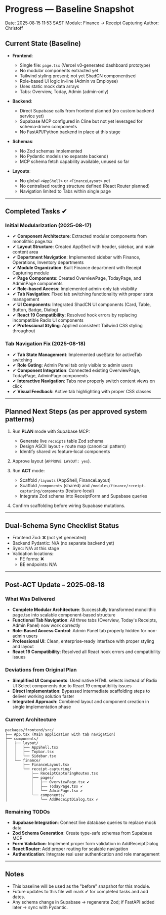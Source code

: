 # Progress — Baseline Snapshot
Date: 2025‑08‑15 11:53 SAST
Module: Finance → Receipt Capturing
Author: Christoff

## Current State (Baseline)
- **Frontend**:
  - Single file: `page.tsx` (Vercel v0‑generated dashboard prototype)
  - No modular components extracted yet
  - Tailwind styling present; not yet ShadCN componentised
  - Role-based UI logic in‑line (Admin vs Employee)
  - Uses static mock data arrays
  - Tabs: Overview, Today, Admin (admin‑only)

- **Backend**:
  - Direct Supabase calls from frontend planned (no custom backend service yet)
  - Supabase MCP configured in Cline but not yet leveraged for schema‑driven components
  - No FastAPI/Python backend in place at this stage

- **Schemas**:
  - No Zod schemas implemented
  - No Pydantic models (no separate backend)
  - MCP schema fetch capability available, unused so far

- **Layouts**:
  - No global `<AppShell>` or `<FinanceLayout>` yet
  - No centralised routing structure defined (React Router planned)
  - Navigation limited to Tabs within single page

---

## Completed Tasks ✔

### Initial Modularization (2025-08-17)
- ✔ **Component Architecture**: Extracted modular components from monolithic page.tsx
- ✔ **Layout Structure**: Created AppShell with header, sidebar, and main content area
- ✔ **Department Navigation**: Implemented sidebar with Finance, Operations, Inventory departments
- ✔ **Module Organization**: Built Finance department with Receipt Capturing module
- ✔ **Page Components**: Created OverviewPage, TodayPage, and AdminPage components
- ✔ **Role-based Access**: Implemented admin-only tab visibility
- ✔ **Tab Navigation**: Fixed tab switching functionality with proper state management
- ✔ **UI Components**: Integrated ShadCN UI components (Card, Table, Button, Badge, Dialog)
- ✔ **React 19 Compatibility**: Resolved hook errors by replacing incompatible Radix UI components
- ✔ **Professional Styling**: Applied consistent Tailwind CSS styling throughout

### Tab Navigation Fix (2025-08-18)
- ✔ **Tab State Management**: Implemented useState for activeTab switching
- ✔ **Role Gating**: Admin Panel tab only visible to admin users
- ✔ **Component Integration**: Connected existing OverviewPage, TodayPage, AdminPage components
- ✔ **Interactive Navigation**: Tabs now properly switch content views on click
- ✔ **Visual Feedback**: Active tab highlighting with proper CSS classes

---

## Planned Next Steps (as per approved system patterns)
1. Run **PLAN** mode with Supabase MCP:
   - Generate live `receipts` table Zod schema
   - Design ASCII layout + route map (canonical pattern)
   - Identify shared vs feature‑local components

2. Approve layout (`APPROVE LAYOUT: yes`).

3. Run **ACT** mode:
   - Scaffold `/layouts` (AppShell, FinanceLayout)
   - Scaffold `/components` (shared) and `/modules/finance/receipt-capturing/components` (feature‑local)
   - Integrate Zod schema into ReceiptForm and Supabase queries

4. Confirm scaffolding before wiring Supabase mutations.

---

## Dual‑Schema Sync Checklist Status
- Frontend Zod: ❌ (not yet generated)
- Backend Pydantic: N/A (no separate backend yet)
- Sync: N/A at this stage
- Validation locations:
  - FE forms: ❌
  - BE endpoints: N/A

---

## Post‑ACT Update – 2025‑08‑18

### What Was Delivered
- **Complete Modular Architecture**: Successfully transformed monolithic page.tsx into scalable component-based structure
- **Functional Tab Navigation**: All three tabs (Overview, Today's Receipts, Admin Panel) now work correctly
- **Role-Based Access Control**: Admin Panel tab properly hidden for non-admin users
- **Professional UI**: Clean, enterprise-ready interface with proper styling and layout
- **React 19 Compatibility**: Resolved all React hook errors and compatibility issues

### Deviations from Original Plan
- **Simplified UI Components**: Used native HTML selects instead of Radix UI Select components due to React 19 compatibility issues
- **Direct Implementation**: Bypassed intermediate scaffolding steps to deliver working solution faster
- **Integrated Approach**: Combined layout and component creation in single implementation phase

### Current Architecture
```
packages/frontend/src/
├── App.tsx (Main application with tab navigation)
├── components/
│   ├── layout/
│   │   ├── AppShell.tsx
│   │   ├── Topbar.tsx
│   │   └── Sidebar.tsx
│   └── finance/
│       ├── FinanceLayout.tsx
│       └── receipt-capturing/
│           ├── ReceiptCapturingRoutes.tsx
│           ├── pages/
│           │   ├── OverviewPage.tsx ✔
│           │   ├── TodayPage.tsx ✔
│           │   └── AdminPage.tsx ✔
│           └── components/
│               └── AddReceiptDialog.tsx ✔
```

### Remaining TODOs
- **Supabase Integration**: Connect live database queries to replace mock data
- **Zod Schema Generation**: Create type-safe schemas from Supabase MCP
- **Form Validation**: Implement proper form validation in AddReceiptDialog
- **React Router**: Add proper routing for scalable navigation
- **Authentication**: Integrate real user authentication and role management

---

## Notes
- This baseline will be used as the "before" snapshot for this module.
- Future updates to this file will mark ✔ for completed tasks and add dates.
- Any schema change in Supabase → regenerate Zod; if FastAPI added later → sync with Pydantic.
